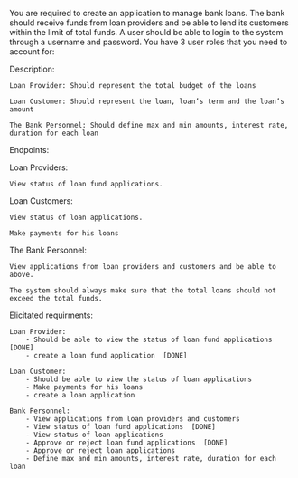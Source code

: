 You are required to create an application to manage bank loans. The bank should receive funds from loan providers and be able to lend its customers within the limit of total funds. A user should be able to login to the system through a username and password. You have 3 user roles that you need to account for:



Description:

    Loan Provider: Should represent the total budget of the loans

    Loan Customer: Should represent the loan, loan’s term and the loan’s amount

    The Bank Personnel: Should define max and min amounts, interest rate, duration for each loan



Endpoints:

Loan Providers:

    View status of loan fund applications. 

Loan Customers:

    View status of loan applications.

    Make payments for his loans

The Bank Personnel:

    View applications from loan providers and customers and be able to above.

    The system should always make sure that the total loans should not exceed the total funds.


Elicitated requirments:

    Loan Provider:
        - Should be able to view the status of loan fund applications  [DONE]
        - create a loan fund application  [DONE]

    Loan Customer:
        - Should be able to view the status of loan applications
        - Make payments for his loans
        - create a loan application
    
    Bank Personnel:
        - View applications from loan providers and customers
        - View status of loan fund applications  [DONE]
        - View status of loan applications
        - Approve or reject loan fund applications  [DONE]
        - Approve or reject loan applications
        - Define max and min amounts, interest rate, duration for each loan
        